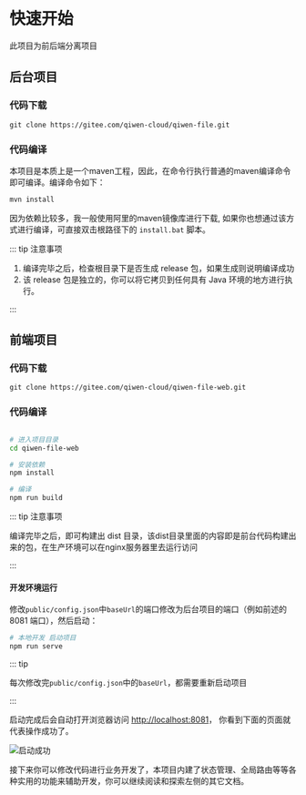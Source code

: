 # 快速开始

此项目为前后端分离项目

## 后台项目

### 代码下载
```shell
git clone https://gitee.com/qiwen-cloud/qiwen-file.git
```
### 代码编译

本项目是本质上是一个maven工程，因此，在命令行执行普通的maven编译命令即可编译。编译命令如下：

```bash
mvn install 
``` 

因为依赖比较多，我一般使用阿里的maven镜像库进行下载, 如果你也想通过该方式进行编译，可直接双击根路径下的 `install.bat` 脚本。


::: tip 注意事项

1. 编译完毕之后，检查根目录下是否生成 release 包，如果生成则说明编译成功
2. 该 release 包是独立的，你可以将它拷贝到任何具有 Java 环境的地方进行执行。

:::



## 前端项目

### 代码下载
```shell
git clone https://gitee.com/qiwen-cloud/qiwen-file-web.git
```

### 代码编译

```bash

# 进入项目目录
cd qiwen-file-web

# 安装依赖
npm install

# 编译
npm run build
```

::: tip 注意事项

编译完毕之后，即可构建出 dist 目录，该dist目录里面的内容即是前台代码构建出来的包，在生产环境可以在nginx服务器里去运行访问

:::



#### 开发环境运行

修改`public/config.json`中`baseUrl`的端口修改为后台项目的端口（例如前述的 8081 端口），然后启动：

```bash
# 本地开发 启动项目
npm run serve
```

::: tip

每次修改完`public/config.json`中的`baseUrl`，都需要重新启动项目

:::

启动完成后会自动打开浏览器访问 [http://localhost:8081](http://localhost:8081/)， 你看到下面的页面就代表操作成功了。

<img :src="$withBase('/img/guide/install/home.png')" alt="启动成功">

接下来你可以修改代码进行业务开发了，本项目内建了状态管理、全局路由等等各种实用的功能来辅助开发，你可以继续阅读和探索左侧的其它文档。

